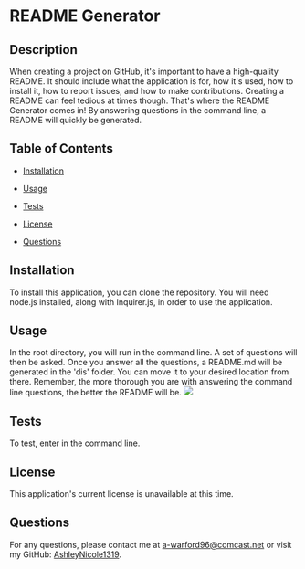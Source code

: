 # README Generator

## Description
When creating a project on GitHub, it's important to have a high-quality README. It should include what the application is for, how it's used, how to install it, how to report issues, and how to make contributions. Creating a README can feel tedious at times though. That's where the README Generator comes in! By answering questions in the command line, a README will quickly be generated. 
## Table of Contents
- [Installation](#installation)
- [Usage](#usage)

- [Tests](#tests)
- [License](#license)
- [Questions](#questions)
## Installation
To install this application, you can clone the repository. You will need node.js installed, along with Inquirer.js, in order to use the application.
## Usage
In the root directory, you will run <node index.js> in the command line. A set of questions will then be asked. Once you answer all the questions, a README.md will be generated in the 'dis' folder. You can move it to your desired location from there. Remember, the more thorough you are with answering the command line questions, the better the README will be.
![](/../main/images/)

## Tests
To test, enter <npm run test> in the command line.
## License
This application's current license is unavailable at this time.
## Questions
For any questions, please contact me at [a-warford96@comcast.net](mailto:a-warford96@comcast.net) or visit my GitHub: [AshleyNicole1319](https://github.com/AshleyNicole1319).
  